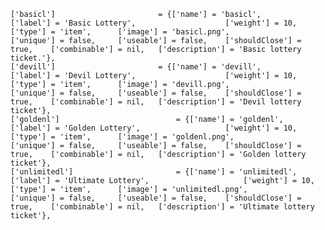 	['basicl'] 			 			 = {['name'] = 'basicl', 						['label'] = 'Basic Lottery', 					['weight'] = 10, 		['type'] = 'item', 		['image'] = 'basicl.png', 				['unique'] = false, 	['useable'] = false, 	['shouldClose'] = true,	   ['combinable'] = nil,   ['description'] = 'Basic lottery ticket.'},
	['devill'] 			 			 = {['name'] = 'devill', 						['label'] = 'Devil Lottery', 					['weight'] = 10, 		['type'] = 'item', 		['image'] = 'devill.png', 				['unique'] = false, 	['useable'] = false, 	['shouldClose'] = true,	   ['combinable'] = nil,   ['description'] = 'Devil lottery ticket'},
	['goldenl'] 			 			 = {['name'] = 'goldenl', 						['label'] = 'Golden Lottery', 					['weight'] = 10, 		['type'] = 'item', 		['image'] = 'goldenl.png', 				['unique'] = false, 	['useable'] = false, 	['shouldClose'] = true,	   ['combinable'] = nil,   ['description'] = 'Golden lottery ticket'},
	['unlimitedl'] 			 			 = {['name'] = 'unlimitedl', 						['label'] = 'Ultimate Lottery', 					['weight'] = 10, 		['type'] = 'item', 		['image'] = 'unlimitedl.png', 				['unique'] = false, 	['useable'] = false, 	['shouldClose'] = true,	   ['combinable'] = nil,   ['description'] = 'Ultimate lottery ticket'},
